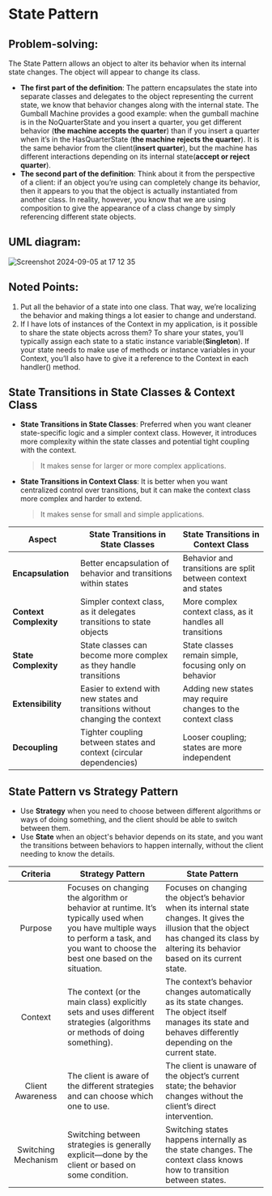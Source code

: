 # State Pattern
## Problem-solving:
The State Pattern allows an object to alter its behavior when its internal state changes. The object will appear to change its class.

- **The first part of the definition**: The pattern encapsulates the state into separate classes and delegates to the object representing the current state, we know that behavior changes along with the internal state. The Gumball Machine provides a good example: when the gumball machine is in the NoQuarterState and you insert a quarter, you get different behavior (**the machine accepts the quarter**) than if you insert a quarter when it’s in the HasQuarterState (**the machine rejects the quarter**). It is the same behavior from the client(**insert quarter**), but the machine has different interactions depending on its internal state(**accept or reject quarter**).
- **The second part of the definition**: Think about it from the perspective of a client: if an object you’re using can completely change its behavior, then it appears to you that the object is actually instantiated from another class. In reality, however, you know that we are using composition to give the appearance of a class change by simply referencing different state objects.

## UML diagram:
![Screenshot 2024-09-05 at 17 12 35](https://github.com/user-attachments/assets/86b9585c-a950-4abf-a71b-cf9a52742308)

## Noted Points:
1. Put all the behavior of a state into one class. That way, we’re localizing the behavior and making things a lot easier to change and understand.
2. If I have lots of instances of the Context in my application, is it possible to share the state objects across them? To share your states, you’ll typically assign each state to a static instance variable(**Singleton**). If your state needs to make use of methods or instance variables in your Context, you’ll also have to give it a reference to the Context in each handler() method.

## State Transitions in State Classes & Context Class
- **State Transitions in State Classes**: Preferred when you want cleaner state-specific logic and a simpler context class. However, it introduces more complexity within the state classes and potential tight coupling with the context.
  > It makes sense for larger or more complex applications.
- **State Transitions in Context Class**: It is better when you want centralized control over transitions, but it can make the context class more complex and harder to extend.
  > It makes sense for small and simple applications.

| **Aspect** | **State Transitions in State Classes** | **State Transitions in Context Class** |
| ---| ---| ---|
| **Encapsulation**               | Better encapsulation of behavior and transitions within states | Behavior and transitions are split between context and states |
| **Context Complexity**          | Simpler context class, as it delegates transitions to state objects | More complex context class, as it handles all transitions |
| **State Complexity**            | State classes can become more complex as they handle transitions | State classes remain simple, focusing only on behavior |
| **Extensibility**               | Easier to extend with new states and transitions without changing the context | Adding new states may require changes to the context class |
| **Decoupling**                  | Tighter coupling between states and context (circular dependencies) | Looser coupling; states are more independent |

## State Pattern vs Strategy Pattern
- Use **Strategy** when you need to choose between different algorithms or ways of doing something, and the client should be able to switch between them.
- Use **State** when an object's behavior depends on its state, and you want the transitions between behaviors to happen internally, without the client needing to know the details.

| Criteria | Strategy Pattern | State Pattern |
|:---:|---|---|
| Purpose | Focuses on changing the algorithm or behavior at runtime. It’s typically used when you have multiple ways to perform a task, and you want to choose the best one based on the situation. | Focuses on changing the object’s behavior when its internal state changes. It gives the illusion that the object has changed its class by altering its behavior based on its current state. |
| Context | The context (or the main class) explicitly sets and uses different strategies (algorithms or methods of doing something). | The context’s behavior changes automatically as its state changes. The object itself manages its state and behaves differently depending on the current state. |
| Client Awareness | The client is aware of the different strategies and can choose which one to use. | The client is unaware of the object’s current state; the behavior changes without the client’s direct intervention. |
| Switching Mechanism | Switching between strategies is generally explicit—done by the client or based on some condition. | Switching states happens internally as the state changes. The context class knows how to transition between states. |



